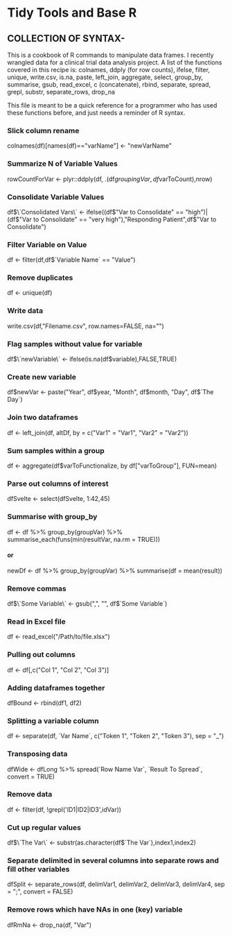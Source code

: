 # Tidy Tools and Base R

## COLLECTION OF SYNTAX- 

This is a cookbook of R commands to manipulate data frames. 
I recently wrangled data for a clinical trial data analysis project.
A list of the functions covered in this recipe is: 
colnames, 
ddply (for row counts), 
ifelse, 
filter, 
unique, 
write.csv, 
is.na, 
paste, 
left_join, 
aggregate, 
select, 
group_by, 
summarise, 
gsub, 
read_excel, 
c (concatenate), 
rbind, 
separate, 
spread, 
grepl, 
substr,
separate_rows,
drop_na

This file is meant to be a quick reference for a programmer 
who has used these functions before, and just needs a reminder of 
R syntax. 

### Slick column rename
colnames(df)[names(df)=="varName"] <- "newVarName"

### Summarize N of Variable Values
rowCountForVar <- plyr::ddply(df, .(df$groupingVar,df$varToCount),nrow)

### Consolidate Variable Values
df$\`Consolidated Vars\` <- ifelse((df$"Var to Consolidate" == "high")|(df$"Var to Consolidate" == "very high"),"Responding Patient",df$"Var to Consolidate")

### Filter Variable on Value
df <- filter(df,df$\`Variable Name\` == "Value")

### Remove duplicates
df <- unique(df)

### Write data
write.csv(df,"Filename.csv", row.names=FALSE, na="")

### Flag samples without value for variable
df$\`newVariable\` <- ifelse(is.na(df$variable),FALSE,TRUE)

### Create new variable
df$newVar <- paste("Year", df$year, "Month", df$month, "Day", df$\`The Day\`)

### Join two dataframes
df <- left_join(df, altDf, by = c("Var1" = "Var1", "Var2" = "Var2"))

### Sum samples within a group
df <- aggregate(df$varToFunctionalize, by df["varToGroup"], FUN=mean)

### Parse out columns of interest
dfSvelte <- select(dfSvelte, 1:42,45)

### Summarise with group_by
df <- df %>% 
  group_by(groupVar) %>% 
  summarise_each(funs(min(resultVar, na.rm = TRUE)))
  
#### or 
newDf <- df %>%
  group_by(groupVar) %>%
  summarise(df = mean(result))

### Remove commas
df$\`Some Variable\` <- gsub(",", "", df$\`Some Variable\`)

### Read in Excel file
df <- read_excel("/Path/to/file.xlsx")

### Pulling out columns
df <- df[,c("Col 1", "Col 2", "Col 3")]

### Adding dataframes together
dfBound <- rbind(df1, df2)

### Splitting a variable column
df <- separate(df, \`Var Name\`, c("Token 1", "Token 2", "Token 3"), sep = "_")

### Transposing data
dfWide <- dfLong %>% spread(\`Row Name Var\`, \`Result To Spread\`, convert = TRUE)

### Remove data
df <- filter(df, !grepl('ID1|ID2|ID3',idVar))

### Cut up regular values
df$\`The Var\` <- substr(as.character(df$\`The Var\`),index1,index2)

### Separate delimited in several columns into separate rows and fill other variables
dfSplit <- separate_rows(df, delimVar1, delimVar2, delimVar3, delimVar4, sep =  ";", convert = FALSE)

### Remove rows which have NAs in one (key) variable
dfRmNa <- drop_na(df, "Var")
